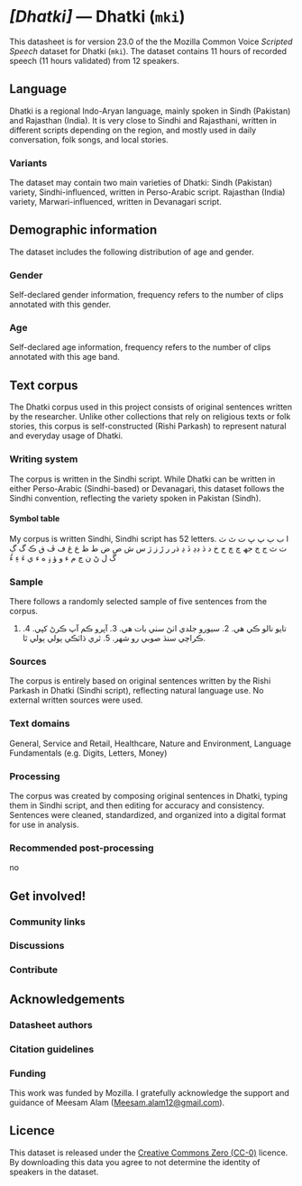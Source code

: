 # *[Dhatki]* &mdash; Dhatki (`mki`)
This datasheet is for version 23.0 of the the Mozilla Common Voice *Scripted Speech* dataset 
for Dhatki (`mki`). The dataset contains 11 hours of recorded
speech (11 hours validated) from 12 speakers.

## Language
<!-- {{LANGUAGE_DESCRIPTION}} -->
<!-- Provide a brief (1-2 paragraph) description of your language -->

Dhatki is a regional Indo-Aryan language, mainly spoken in Sindh (Pakistan) and Rajasthan (India). It is very close to Sindhi and Rajasthani, written in different scripts depending on the region, and mostly used in daily conversation, folk songs, and local stories.

### Variants
<!-- {{VARIANT_DESCRIPTION}} -->
<!-- @ OPTIONAL @ -->
<!-- Describe the variants (MCV variants) of your language -->

The dataset may contain two main varieties of Dhatki:  Sindh (Pakistan) variety, Sindhi-influenced, written in Perso-Arabic script. Rajasthan (India) variety, Marwari-influenced, written in Devanagari script.

## Demographic information
<!-- You can get a lot of the information in this section from https://analyzer.cv-toolbox.web.tr/browse -->
The dataset includes the following distribution of age and gender.

### Gender
<!-- {{GENDER_TABLE}} -->
<!-- @ AUTOMATICALLY GENERATED @ -->
<!-- | Gender | Frequency |
|--------|-----------|
| male, masculine | ? |
| undeclared | ? |
| female, feminine | ? | -->
Self-declared gender information, frequency refers to the number of clips annotated with this gender.

### Age
<!-- {{AGE_TABLE}} -->
<!-- @ AUTOMATICALLY GENERATED @ -->
<!-- | Age band | Frequency |
|----------|-----------|
| teens | ? |
| twenties | ? |
| thirties | ? |
| fourties | ? |
| fifties | ? |
   ...if other age ranges are present in your data, add rows... -->
Self-declared age information, frequency refers to the number of clips annotated with this age band.

## Text corpus
<!-- {{TEXT_CORPUS_DESCRIPTION}} -->
<!-- @ OPTIONAL @ -->
<!-- An overview of the text corpus, with information such as average length (in characters and words) of validated sentences. -->

The Dhatki corpus used in this project consists of original sentences written by the researcher. Unlike other collections that rely on religious texts or folk stories, this corpus is self-constructed (Rishi Parkash) to represent natural and everyday usage of Dhatki.

### Writing system
<!-- {{WRITING_SYSTEM_DESCRIPTION}} -->
<!-- @ OPTIONAL @ -->
<!-- A description of the writing system (or writing systems) used in the text corpus -->

The corpus is written in the Sindhi script. While Dhatki can be written in either Perso-Arabic (Sindhi-based) or Devanagari, this dataset follows the Sindhi convention, reflecting the variety spoken in Pakistan (Sindh).

#### Symbol table
<!-- {{ALPHABET_TABLE}} -->
<!-- @ OPTIONAL @ -->
<!-- If the writing system is alphabetic, you can include the valid alphabet here -->

My corpus is written Sindhi, Sindhi script has 52 letters. ا ب ٻ پ ڀ ت ٿ ٽ ٺ ث ج ڄ جھ چ ڇ ح خ د ڌ ڊڍ ڏ ڍ ذر ر ڙ ز ژ س ش ص ض ط ظ ع غ ف ڦ ق ڪ گ ڳ ڱ ل ڻ ن ڃ م ء و ؤ ۏ ه ء ي ءَ ءِ ءُ

### Sample
<!-- {{SENTENCES_SAMPLE}} -->
There follows a randomly selected sample of five sentences from the corpus.
1. تايو نالو ڪي هي. 2. سيورو جلدي اٺڻ سٺي بات هي. 3. آپرو ڪم آپ ڪرڻ کپي. 4. ڪراچي سنڌ صوبي رو شهر. 5. ٿري ڌاٽڪي ٻولي ٻولي ٿا.

### Sources
<!-- {{SOURCES_LIST}} -->
<!-- @ OPTIONAL @ -->
<!-- A list of sentence sources, can be curated to the top-N -->

The corpus is entirely based on original sentences written by the Rishi Parkash in Dhatki (Sindhi script), reflecting natural language use. No external written sources were used.

### Text domains
<!-- {{TEXT_DOMAIN_DESCRIPTION}} -->
<!-- @ OPTIONAL @ -->
<!-- What text domains are represented in the corpus? -->

General, Service and Retail, Healthcare, Nature and Environment, Language Fundamentals (e.g. Digits, Letters, Money)

### Processing
<!-- {{PROCESSING_DESCRIPTION}} -->
<!-- @ OPTIONAL @ -->
<!-- How has the text data been processed -->

The corpus was created by composing original sentences in Dhatki, typing them in Sindhi script, and then editing for accuracy and consistency. Sentences were cleaned, standardized, and organized into a digital format for use in analysis.

### Recommended post-processing
<!-- {{RECOMMENDED_POSTPROCESSING_DESCRIPTION}} -->
<!-- @ OPTIONAL @ -->
<!-- What should people do before they use the data, for example Unicode normalisation -->

no

## Get involved!


### Community links
<!-- {{COMMUNITY_LINKS_LIST}} -->
<!-- @ OPTIONAL @ -->
<!-- Links to community chats / fora -->



### Discussions
<!-- {{DISCUSSION_LINKS_LIST}} -->
<!-- @ OPTIONAL @ -->
<!-- Any links to discussions, for example on Discourse or other fora or blogs can be included here -->



### Contribute
<!-- {{CONTRIBUTE_LINKS_LIST}} -->
<!-- Here you can include links for how to contribute to the dataset -->



## Acknowledgements


### Datasheet authors
<!-- {{DATASHEET_AUTHORS_LIST}} -->
<!-- A list in the format of: Your Name <email@email.com> -->



### Citation guidelines
<!-- {{CITATION_DESCRIPTION}} -->
<!-- @ OPTIONAL @ -->
<!-- If you published a paper and would like people to cite it, you can include the BiBTeX here -->



### Funding
<!-- {{FUNDING_DESCRIPTION}} -->
<!-- @ OPTIONAL @ -->
<!-- If you received any funding, you can include the acknowledgement here -->

This work was funded by Mozilla. I gratefully acknowledge the support and guidance of Meesam Alam (Meesam.alam12@gmail.com).

## Licence
This dataset is released under the [Creative Commons Zero (CC-0)](https://creativecommons.org/public-domain/cc0/) licence. By downloading this data
you agree to not determine the identity of speakers in the dataset.